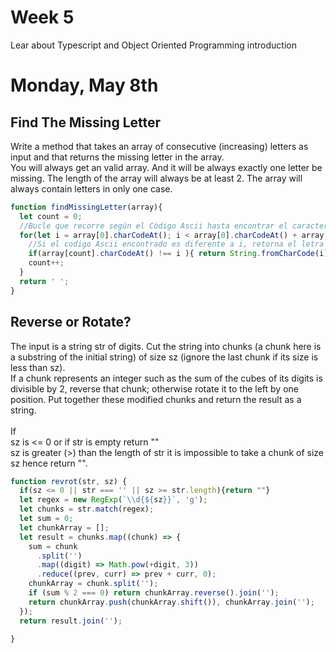 # Week 5
Lear about Typescript and Object Oriented Programming introduction

# Monday, May 8th
## Find The Missing Letter 
Write a method that takes an array of consecutive (increasing) letters as input and that returns the missing letter in the array. <br>
You will always get an valid array. And it will be always exactly one letter be missing. The length of the array will always be at least 2.
The array will always contain letters in only one case.

```javascript
function findMissingLetter(array){
  let count = 0;
  //Bucle que recorre según el Código Ascii hasta encontrar el caracter faltante
  for(let i = array[0].charCodeAt(); i < array[0].charCodeAt() + array.length; i++ ){
    //Si el codigo Ascii encontrado es diferente a i, retorna el letra faltante
    if(array[count].charCodeAt() !== i ){ return String.fromCharCode(i)}
    count++;
  }
  return ' ';
}
```

## Reverse or Rotate?
The input is a string str of digits. Cut the string into chunks (a chunk here is a substring of the initial string) of size sz (ignore the last chunk if its size is less than sz). <br>
If a chunk represents an integer such as the sum of the cubes of its digits is divisible by 2, reverse that chunk; otherwise rotate it to the left by one position. Put together these modified chunks and return the result as a string. <br>
<br>
If <br>
sz is <= 0 or if str is empty return "" <br>
sz is greater (>) than the length of str it is impossible to take a chunk of size sz hence return "". <br>

```javascript
function revrot(str, sz) {
  if(sz <= 0 || str === '' || sz >= str.length){return ""}
  let regex = new RegExp(`\\d{${sz}}`, 'g');
  let chunks = str.match(regex);
  let sum = 0;
  let chunkArray = [];
  let result = chunks.map((chunk) => {
    sum = chunk
      .split('')
      .map((digit) => Math.pow(+digit, 3))
      .reduce((prev, curr) => prev + curr, 0);
    chunkArray = chunk.split('');
    if (sum % 2 === 0) return chunkArray.reverse().join('');
    return chunkArray.push(chunkArray.shift()), chunkArray.join('');
  });
  return result.join('');
  
}
```
